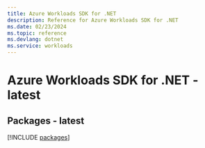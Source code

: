 ```yaml
---
title: Azure Workloads SDK for .NET
description: Reference for Azure Workloads SDK for .NET
ms.date: 02/23/2024
ms.topic: reference
ms.devlang: dotnet
ms.service: workloads
---
```

# Azure Workloads SDK for .NET - latest
## Packages - latest
[!INCLUDE [packages](workloads-index.md)]